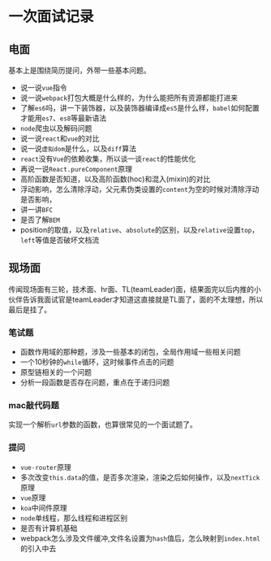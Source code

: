 # 一次面试记录

## 电面

基本上是围绕简历提问，外带一些基本问题。

* 说一说`vue`指令
* 说一说`webpack`打包大概是什么样的，为什么能把所有资源都能打进来
* 了解`es6`吗，讲一下装饰器，以及装饰器编译成`es5`是什么样，`babel`如何配置才能用`es7`、`es8`等最新语法
* `node`爬虫以及解码问题
* 说一说`react`和`vue`的对比
* 说一说`虚拟dom`是什么，以及`diff`算法
* `react`没有`Vue`的依赖收集，所以谈一谈`react`的性能优化
* 再说一说`React.pureComponent`原理
* 高阶函数是否知道，以及高阶函数(hoc)和混入(mixin)的对比
* 浮动影响，怎么清除浮动，父元素伪类设置的`content`为空的时候对清除浮动是否影响，
* 讲一讲`BFC`
* 是否了解`BEM`
* position的取值，以及`relative`、`absolute`的区别，以及`relative`设置`top`，`left`等值是否破坏文档流

## 现场面

传闻现场面有三轮，技术面、hr面、TL(teamLeader)面，结果面完以后内推的小伙伴告诉我面试官是teamLeader才知道这直接就是TL面了，面的不太理想，所以最后是挂了。

### 笔试题

* 函数作用域的那种题，涉及一些基本的闭包，全局作用域一些相关问题
* 一个10秒钟的`while`循环，这时候事件点击的问题
* 原型链相关的一个问题
* 分析一段函数是否存在问题，重点在于递归问题

### mac敲代码题

实现一个解析`url`参数的函数，也算很常见的一个面试题了。

### 提问

* `vue-router`原理
* 多次改变`this.data`的值，是否多次渲染，渲染之后如何操作，以及`nextTick`原理
* `vue`原理
* `koa`中间件原理
* `node`单线程，那么线程和进程区别
* 是否有计算机基础
* webpack怎么涉及文件缓冲,文件名设置为`hash`值后，怎么映射到`index.html`的引入中去